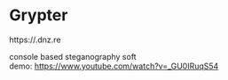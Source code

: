 # Grypter

https://.dnz.re

console based steganography soft  
demo: https://www.youtube.com/watch?v=_GU0IRuqS54
